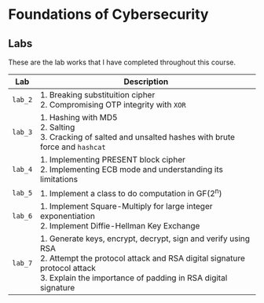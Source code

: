 # Foundations of Cybersecurity
## Labs
These are the lab works that I have completed throughout this course.

| Lab | Description |
| --- | ----------- |
| `lab_2` | 1. Breaking substituition cipher <br> 2. Compromising OTP integrity with `XOR` |
| `lab_3` | 1. Hashing with MD5 <br> 2. Salting <br> 3. Cracking of salted and unsalted hashes with brute force and `hashcat` |
| `lab_4` | 1. Implementing PRESENT block cipher <br> 2. Implementing ECB mode and understanding its limitations |
| `lab_5` | 1. Implement a class to do computation in GF(2<sup>n</sup>) |
| `lab_6` | 1. Implement Square-Multiply for large integer exponentiation <br> 2. Implement Diffie-Hellman Key Exchange |
| `lab_7` | 1. Generate keys, encrypt, decrypt, sign and verify using RSA <br> 2. Attempt the protocol attack and RSA digital signature protocol attack <br> 3. Explain the importance of padding in RSA digital signature |